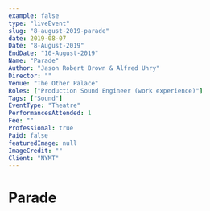 ```yaml
---
example: false
type: "liveEvent"
slug: "8-august-2019-parade"
date: 2019-08-07
Date: "8-August-2019"
EndDate: "10-August-2019"
Name: "Parade"
Author: "Jason Robert Brown & Alfred Uhry"
Director: ""
Venue: "The Other Palace"
Roles: ["Production Sound Engineer (work experience)"]
Tags: ["Sound"]
EventType: "Theatre"
PerformancesAttended: 1
Fee: ""
Professional: true
Paid: false
featuredImage: null
ImageCredit: ""
Client: "NYMT"
---
```


# Parade